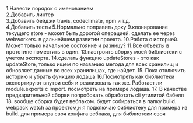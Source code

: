 1.Навести порядок с именованием  
2.Добавить линтер  
3.Добавить бейджи travis, codeclimate, npm и т.д.  
4.Добавить тесты
5.Нормально поправить доку
9.клонирование текущего store - может быть дорогой операцией. сделать ее через webworkers. в дальнейшем развитии проекта.
10.Работа с историей. Может только начальное состояние и разницу?
11.Все объекты в прототипе поместить в один.
13.настроить сборку моей библиотеки с учетом экспорта.
14.сделать функцию updateStores - это как  updateStore, только ищем по названию метода для всех хранилищ и обновляет данные во всех хранилищах, где найдет.
15. Пока отключить историю и убрать функцию лодаша
16.Посмотреть как библиотеки экспортируют внутри себя и реализовать так же. Работает ли module.exports с import. посмотреть  на примере лодаша.
17. В качестве предварительной сборки попробовать обработать cli утилитой бабеля
18. вообще сборка будет вебпаком. будет собираться в папку build. webpack watch за проектом,и я подключаю библиотеку для примера из build. для примера своя конфига вебпака, для библиотеки своя
